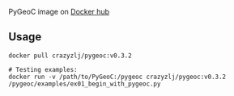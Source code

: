 
PyGeoC image on [Docker hub](https://hub.docker.com/r/crazyzlj/pygeoc)

## Usage

```
docker pull crazyzlj/pygeoc:v0.3.2

# Testing examples:
docker run -v /path/to/PyGeoC:/pygeoc crazyzlj/pygeoc:v0.3.2 /pygeoc/examples/ex01_begin_with_pygeoc.py

```
